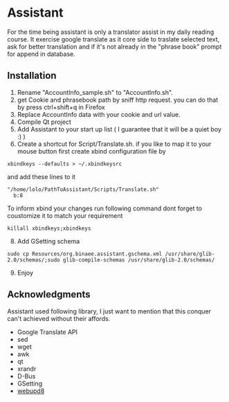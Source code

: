 # Assistant
For the time being assistant is only a translator assist in my daily reading course.
It exercise google translate as it core side to traslate selected text, ask for better translation and if it's not already in the "phrase book" prompt for append in database.

## Installation
1. Rename "AccountInfo_sample.sh" to "AccountInfo.sh".
2. get Cookie and phrasebook path by sniff http request. you can do that by press ctrl+shift+q in Firefox
3. Replace AccountInfo data with your cookie and url value.
4. Compile Qt project
5. Add Assistant to your start up list ( I guarantee that it will be a quiet boy :) )
7. Create a shortcut for Script/Translate.sh. 
if you like to map it to your mouse button first create xbind configuration file by
```
xbindkeys --defaults > ~/.xbindkeysrc
```
and add these lines to it
```
"/home/lolo/PathToAssistant/Scripts/Translate.sh"
  b:8
```
To inform xbind your changes run following command
dont forget to coustomize it to match your requirement
```
killall xbindkeys;xbindkeys
```

8. Add GSetting schema

```
sudo cp Resources/org.binaee.assistant.gschema.xml /usr/share/glib-2.0/schemas/;sudo glib-compile-schemas /usr/share/glib-2.0/schemas/
```

9. Enjoy


## Acknowledgments
Assistant used following library, I just want to mention that this conquer can't achieved without their affords.
- Google Translate API
- sed
- wget
- awk
- qt
- xrandr
- D-Bus
- GSetting
- [webupd8](http://www.webupd8.org/2016/03/translate-any-text-you-select-on-your.html)
